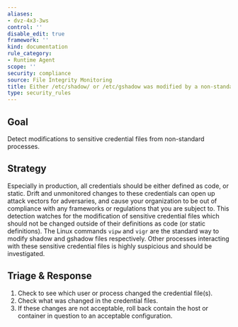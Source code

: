 ```yaml
---
aliases:
- dvz-4x3-3ws
control: ''
disable_edit: true
framework: ''
kind: documentation
rule_category:
- Runtime Agent
scope: ''
security: compliance
source: File Integrity Monitoring
title: Either /etc/shadow/ or /etc/gshadow was modified by a non-standard tool
type: security_rules
---
```


## Goal
Detect modifications to sensitive credential files from non-standard processes.

## Strategy
Especially in production, all credentials should be either defined as code, or static. Drift and unmonitored changes to these credentials can open up attack vectors for adversaries, and cause your organization to be out of compliance with any frameworks or regulations that you are subject to. This detection watches for the modification of sensitive credential files which should not be changed outside of their definitions as code (or static definitions). The Linux commands `vipw` and `vigr` are the standard way to modify shadow and gshadow files respectively. Other processes interacting with these sensitive credential files is highly suspicious and should be investigated.

## Triage & Response
1. Check to see which user or process changed the credential file(s).
2. Check what was changed in the credential files.
3. If these changes are not acceptable, roll back contain the host or container in question to an acceptable configuration.
